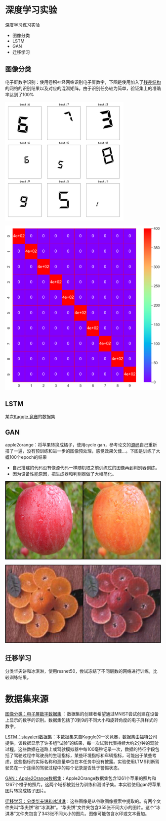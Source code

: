 # 深度学习实验

深度学习练习实验

- 图像分类
- LSTM
- GAN
- 迁移学习

## 图像分类

电子屏数字识别：使用卷积神经网络识别电子屏数字，下图是使用加入了[残差结构](https://arxiv.org/pdf/1512.03385.pdf)的网络的识别结果以及对应的混淆矩阵。由于识别任务较为简单，验证集上的准确率达到了100%

![image-20210430141550545](.img/README/image-20210430141550545.png)

![image-20210430141615721](.img/README/image-20210430141615721.png)

## LSTM

某次[Kaggle 竞赛](https://www.kaggle.com/c/stayalert)的数据集

## GAN

apple2orange：将苹果转换成橘子，使用cycle gan，参考论文的[源码](https://github.com/junyanz/pytorch-CycleGAN-and-pix2pix)自己重新搭了一遍，没有预训练和进一步的图像预处理，感觉效果欠佳...。下图是训练了大概100个epoch的结果

- 自己搭建的代码没有像源代码一样随机取之前训练过的图像再到判别器训练。
- 因为设备性能原因，把生成器和判别器做了大幅简化。

![image-20210430142404098](.img/README/image-20210430142404098.png)

![image-20210430142411535](.img/README/image-20210430142411535.png)

## 迁移学习

分类华夫饼和冰淇淋，使用resnet50，尝试冻结了不同层数的网络进行训练，比较训练结果。

# 数据集来源

[图像分类：电子屏数字数据集](https://www.kaggle.com/jakubfrydrych/digits-segment-display) ：数据集的创建者希望通过MNIST尝试创建在设备上显示的数字的识别。数据集包括了0到9的不同大小和旋转角度的电子屏样式的数字。

[LSTM：stayalert数据集](https://www.kaggle.com/c/stayalert)：本数据集来自Kaggle的一次竞赛，数据集由福特公司提供，该数据显示了许多组“试验”的结果，每一次试验代表持续大约2分钟的驾驶过程，这些数据在道路上或驾驶模拟器中每100毫秒记录一次，数据的特征字段包括了驾驶过程中驾驶员的生理指标，某些环境指标和车辆指标，可能出于某些考虑，这些指标的实际名称和测量单位在本任务中没有披露。实验使用LTMS判断驾驶员在一个连续的驾驶过程中的每个记录是否处于警惕状态。

[GAN：Apple2Orange数据集](https://people.eecs.berkeley.edu/~taesung_park/CycleGAN/dataset)：Apple2Orange数据集包含1261个苹果的照片和1267个橙子的照片。这两个域都被划分为训练和测试子集。本实验使用gan将苹果图片转换成橘子图片。

[迁移学习：分类华夫饼和冰淇淋](https://www.kaggle.com/sapal6/waffles-or-icecream)：这些图像是从谷歌图像搜索中提取的。有两个文件夹叫“华夫饼”和“冰淇淋”。“华夫饼”文件夹包含355张不同大小的图片。这个“冰淇淋”文件夹包含了343张不同大小的图片。图像可能包含水印或文本叠加。

